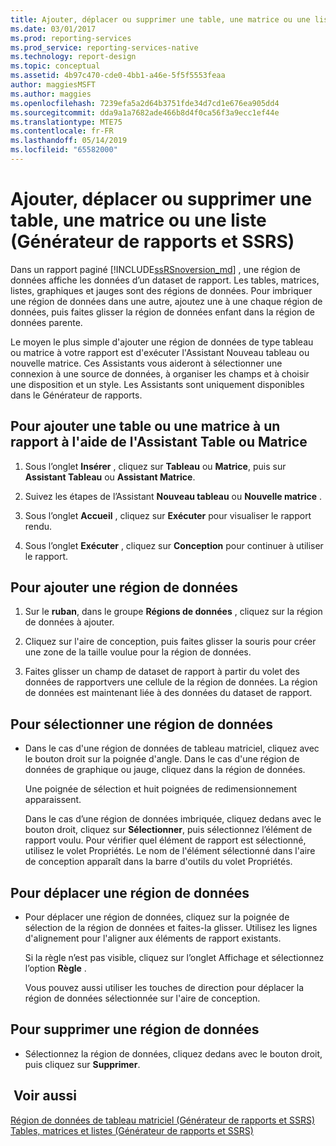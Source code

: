 ```yaml
---
title: Ajouter, déplacer ou supprimer une table, une matrice ou une liste (Générateur de rapports et SSRS) | Microsoft Docs
ms.date: 03/01/2017
ms.prod: reporting-services
ms.prod_service: reporting-services-native
ms.technology: report-design
ms.topic: conceptual
ms.assetid: 4b97c470-cde0-4bb1-a46e-5f5f5553feaa
author: maggiesMSFT
ms.author: maggies
ms.openlocfilehash: 7239efa5a2d64b3751fde34d7cd1e676ea905dd4
ms.sourcegitcommit: dda9a1a7682ade466b8d4f0ca56f3a9ecc1ef44e
ms.translationtype: MTE75
ms.contentlocale: fr-FR
ms.lasthandoff: 05/14/2019
ms.locfileid: "65582000"
---
```

# <a name="add-move-or-delete-a-table-matrix-or-list-report-builder-and-ssrs"></a>Ajouter, déplacer ou supprimer une table, une matrice ou une liste (Générateur de rapports et SSRS)
  Dans un rapport paginé [!INCLUDE[ssRSnoversion_md](../../includes/ssrsnoversion-md.md)] , une région de données affiche les données d’un dataset de rapport. Les tables, matrices, listes, graphiques et jauges sont des régions de données. Pour imbriquer une région de données dans une autre, ajoutez une à une chaque région de données, puis faites glisser la région de données enfant dans la région de données parente.  
  
 Le moyen le plus simple d'ajouter une région de données de type tableau ou matrice à votre rapport est d'exécuter l'Assistant Nouveau tableau ou nouvelle matrice. Ces Assistants vous aideront à sélectionner une connexion à une source de données, à organiser les champs et à choisir une disposition et un style. Les Assistants sont uniquement disponibles dans le Générateur de rapports.  
  
## <a name="to-add-a-table-or-matrix-to-a-report-by-using-the-new-table-or-new-matrix-wizard"></a>Pour ajouter une table ou une matrice à un rapport à l'aide de l'Assistant Table ou Matrice  
  
1.  Sous l’onglet **Insérer** , cliquez sur **Tableau** ou **Matrice**, puis sur **Assistant Tableau** ou **Assistant Matrice**.  
  
2.  Suivez les étapes de l’Assistant **Nouveau tableau** ou **Nouvelle matrice** .  
  
3.  Sous l’onglet **Accueil** , cliquez sur **Exécuter** pour visualiser le rapport rendu.  
  
4.  Sous l’onglet **Exécuter** , cliquez sur **Conception** pour continuer à utiliser le rapport.  
  
## <a name="to-add-a-data-region"></a>Pour ajouter une région de données  
  
1.  Sur le **ruban**, dans le groupe **Régions de données** , cliquez sur la région de données à ajouter.  
  
2.  Cliquez sur l'aire de conception, puis faites glisser la souris pour créer une zone de la taille voulue pour la région de données.  
  
3.  Faites glisser un champ de dataset de rapport à partir du volet des données de rapportvers une cellule de la région de données. La région de données est maintenant liée à des données du dataset de rapport.  
  
## <a name="to-select-a-data-region"></a>Pour sélectionner une région de données  
  
-   Dans le cas d'une région de données de tableau matriciel, cliquez avec le bouton droit sur la poignée d'angle. Dans le cas d'une région de données de graphique ou jauge, cliquez dans la région de données.  
  
     Une poignée de sélection et huit poignées de redimensionnement apparaissent.  
  
     Dans le cas d’une région de données imbriquée, cliquez dedans avec le bouton droit, cliquez sur **Sélectionner**, puis sélectionnez l’élément de rapport voulu. Pour vérifier quel élément de rapport est sélectionné, utilisez le volet Propriétés. Le nom de l'élément sélectionné dans l'aire de conception apparaît dans la barre d'outils du volet Propriétés.  
  
## <a name="to-move-a-data-region"></a>Pour déplacer une région de données  
  
-   Pour déplacer une région de données, cliquez sur la poignée de sélection de la région de données et faites-la glisser. Utilisez les lignes d'alignement pour l'aligner aux éléments de rapport existants.  
  
     Si la règle n’est pas visible, cliquez sur l’onglet Affichage et sélectionnez l’option **Règle** .  
  
     Vous pouvez aussi utiliser les touches de direction pour déplacer la région de données sélectionnée sur l'aire de conception.  
  
## <a name="to-delete-a-data-region"></a>Pour supprimer une région de données  
  
-   Sélectionnez la région de données, cliquez dedans avec le bouton droit, puis cliquez sur **Supprimer**.  
  
## <a name="see-also"></a> Voir aussi  
 [Région de données de tableau matriciel &#40;Générateur de rapports et SSRS&#41;](../../reporting-services/report-design/tablix-data-region-report-builder-and-ssrs.md)   
 [Tables, matrices et listes &#40;Générateur de rapports et SSRS&#41;](../../reporting-services/report-design/tables-matrices-and-lists-report-builder-and-ssrs.md)  
  
  
